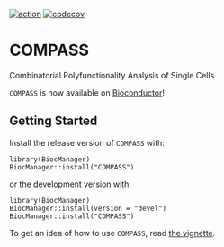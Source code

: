 [![action](https://github.com/RGLab/COMPASS/workflows/build/badge.svg)](https://github.com/RGLab/COMPASS/actions)
[![codecov](https://codecov.io/gh/RGLab/COMPASS/branch/trunk/graph/badge.svg)](https://codecov.io/gh/RGLab/COMPASS)

COMPASS
=======

Combinatorial Polyfunctionality Analysis of Single Cells

`COMPASS` is now available on 
[Bioconductor](http://www.bioconductor.org/packages/devel/bioc/html/COMPASS.html)!

Getting Started
---------------

Install the release version of `COMPASS` with:

    library(BiocManager)
    BiocManager::install("COMPASS")

or the development version with:

    library(BiocManager)
    BiocManager::install(version = "devel")
    BiocManager::install("COMPASS")

To get an idea of how to use `COMPASS`, read 
[the vignette](http://www.bioconductor.org/packages/devel/bioc/vignettes/COMPASS/inst/doc/COMPASS.html).
